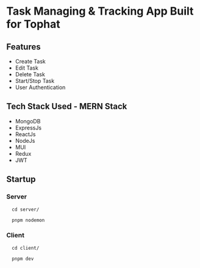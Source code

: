 # Task Managing & Tracking App Built for Tophat

## Features
* Create Task
* Edit Task
* Delete Task
* Start/Stop Task
* User Authentication

## Tech Stack Used - MERN Stack
* MongoDB
* ExpressJs
* ReactJs
* NodeJs
* MUI
* Redux
* JWT

## Startup
### Server
```
  cd server/
```
```
  pnpm nodemon
```

### Client
```
  cd client/
```
```
  pnpm dev
```